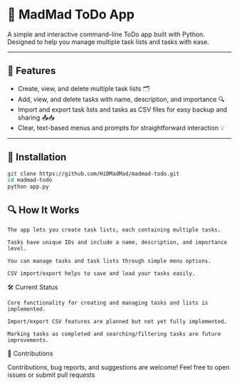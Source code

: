 # 📝 MadMad ToDo App

A simple and interactive command-line ToDo app built with Python.  
Designed to help you manage multiple task lists and tasks with ease.

---

## 🎯 Features

- Create, view, and delete multiple task lists 🗂 
- Add, view, and delete tasks with name, description, and importance 🔍 
- Import and export task lists and tasks as CSV files for easy backup and sharing 📤📥 
- Clear, text-based menus and prompts for straightforward interaction 💡 

---

## 🚀 Installation
```bash
git clone https://github.com/HiDMadMad/madmad-todo.git
cd madmad-todo
python app.py
```

## 🔍 How It Works

    The app lets you create task lists, each containing multiple tasks.

    Tasks have unique IDs and include a name, description, and importance level.

    You can manage tasks and task lists through simple menu options.

    CSV import/export helps to save and load your tasks easily.

🛠️ Current Status

    Core functionality for creating and managing tasks and lists is implemented.

    Import/export CSV features are planned but not yet fully implemented.

    Marking tasks as completed and searching/filtering tasks are future improvements.

🙏 Contributions

Contributions, bug reports, and suggestions are welcome! Feel free to open issues or submit pull requests
